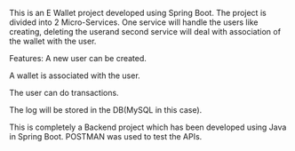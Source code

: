 This is an E Wallet project developed using Spring Boot.
The project is divided into 2 Micro-Services. One service will handle the users like creating, deleting the userand second service will deal with association of the wallet with the user.

Features:
  A new user can be created.
  
  A wallet is associated with the user.
  
  The user can do transactions.
  
  The log will be stored in the DB(MySQL in this case).
  
This is completely a Backend project which has been developed using Java in Spring Boot. POSTMAN was used to test the APIs.
